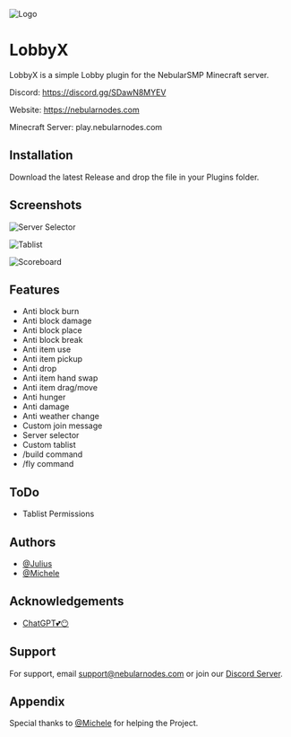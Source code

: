 ﻿
![Logo](https://cdn.discordapp.com/attachments/1141668937436758057/1222259138172813362/image.png?ex=66280587&is=66159087&hm=e1840409c056c7553f3c6baab2c1b1f5e46717edbfb9d0f1d78f69941d55d556&)


# LobbyX

LobbyX is a simple Lobby plugin for the NebularSMP Minecraft server.

Discord: https://discord.gg/SDawN8MYEV

Website: https://nebularnodes.com

Minecraft Server: play.nebularnodes.com


## Installation

Download the latest Release and drop the file in your Plugins folder.

## Screenshots

![Server Selector](https://cdn.discordapp.com/attachments/1222267228318072842/1224433347225321494/server_selector.png?ex=661d796a&is=660b046a&hm=f93a7b42c876e1b02215862103adeb7051e4a1da4c77118fb268be7ce255ddcd&)

![Tablist](https://cdn.discordapp.com/attachments/1222267228318072842/1224433380138156062/Tablist.png?ex=661d7972&is=660b0472&hm=27eef08211b6bf3a894a6e3e9eeee6ee40690b3b9935d3eb7486a07d769522fd&)

![Scoreboard](https://cdn.discordapp.com/attachments/1222267228318072842/1224433368138252421/scoreboard.png?ex=661d796f&is=660b046f&hm=ff861555703d40e46b26b696b8cb2140df6b82ff8879e18705bc14ef6842d3a6&)

## Features

- Anti block burn
- Anti block damage
- Anti block place
- Anti block break
- Anti item use
- Anti item pickup
- Anti drop
- Anti item hand swap
- Anti item drag/move
- Anti hunger
- Anti damage
- Anti weather change
- Custom join message
- Server selector
- Custom tablist
- /build command
- /fly command


## ToDo

- Tablist Permissions

## Authors

- [@Julius](https://github.com/Juliuskxyz)
- [@Michele](https://github.com/MiSkynet)


## Acknowledgements

- [ChatGPT💕😶](https://chat.openai.com/)


## Support

For support, email support@nebularnodes.com or join our [Discord Server](https://discord.gg/SDawN8MYEV).


## Appendix

Special thanks to [@Michele](https://github.com/MiSkynet) for helping the Project.

